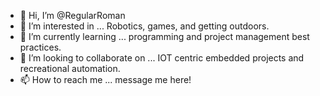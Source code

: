- 👋 Hi, I’m @RegularRoman
- 👀 I’m interested in ... Robotics, games, and getting outdoors.
- 🌱 I’m currently learning ... programming and project management best practices.
- 💞️ I’m looking to collaborate on ... IOT centric embedded projects and recreational automation.
- 📫 How to reach me ... message me here!

<!---
RegularRoman/RegularRoman is a ✨ special ✨ repository because its `README.md` (this file) appears on your GitHub profile.
You can click the Preview link to take a look at your changes.
--->
